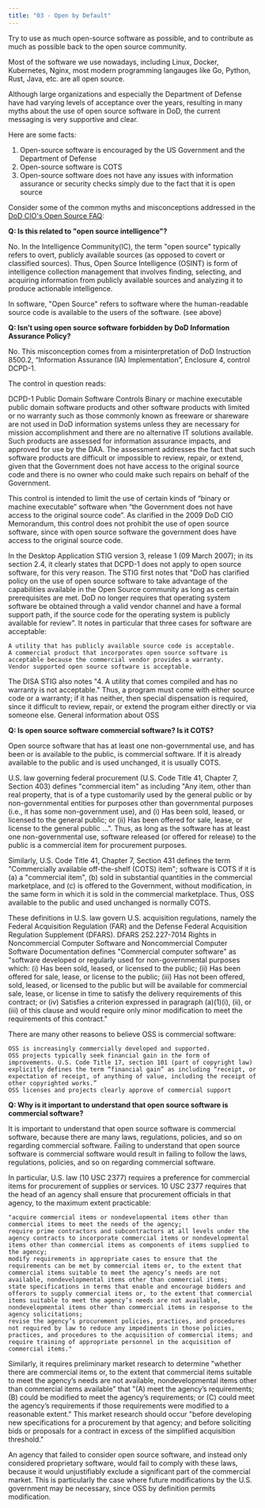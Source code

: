 ```yaml
---
title: "03 - Open by Default"
---
```


Try to use as much open-source software as possible, and to contribute as much as possible back to the open source community.

Most of the software we use nowadays, including Linux, Docker, Kubernetes, Nginx, most modern programming langauges like Go, Python, Rust, Java, etc. are all open source.

Although large organizations and especially the Department of Defense have had varying levels of acceptance over the years, resulting in many myths about the use of open source software in DoD, the current messaging is very supportive and clear.

Here are some facts:

1. Open-source software is encouraged by the US Government and the Department of Defense
1. Open-source software is COTS
1. Open-source software does not have any issues with information assurance or security checks simply due to the fact that it is open source

Consider some of the common myths and misconceptions addressed in the [DoD CIO's Open Source FAQ](https://dodcio.defense.gov/Open-Source-Software-FAQ/):

**Q: Is this related to "open source intelligence"?**

No. In the Intelligence Community(IC), the term "open source" typically refers to overt, publicly available sources (as opposed to covert or classified sources).  Thus, Open Source Intelligence (OSINT) is form of intelligence collection management that involves finding, selecting, and acquiring information from publicly available sources and analyzing it to produce actionable intelligence.

In software, "Open Source" refers to software where the human-readable source code is available to the users of the software. (see above)

**Q: Isn’t using open source software forbidden by DoD Information Assurance Policy?**

No. This misconception comes from a misinterpretation of DoD Instruction 8500.2, “Information Assurance (IA) Implementation”, Enclosure 4, control DCPD-1.

The control in question reads:

DCPD-1 Public Domain Software Controls Binary or machine executable public domain software products and other software products with limited or no warranty such as those commonly known as freeware or shareware are not used in DoD information systems unless they are necessary for mission accomplishment and there are no alternative IT solutions available. Such products are assessed for information assurance impacts, and approved for use by the DAA. The assessment addresses the fact that such software products are difficult or impossible to review, repair, or extend, given that the Government does not have access to the original source code and there is no owner who could make such repairs on behalf of the Government.

This control is intended to limit the use of certain kinds of “binary or machine executable” software when “the Government does not have access to the original source code”. As clarified in the 2009 DoD CIO Memorandum, this control does not prohibit the use of open source software, since with open source software the government does have access to the original source code.

In the Desktop Application STIG version 3, release 1 (09 March 2007); in its section 2.4, it clearly states that DCPD-1 does not apply to open source software, for this very reason. The STIG first notes that "DoD has clarified policy on the use of open source software to take advantage of the capabilities available in the Open Source community as long as certain prerequisites are met. DoD no longer requires that operating system software be obtained through a valid vendor channel and have a formal support path, if the source code for the operating system is publicly available for review". It notes in particular that three cases for software are acceptable:

    A utility that has publicly available source code is acceptable.
    A commercial product that incorporates open source software is acceptable because the commercial vendor provides a warranty.
    Vendor supported open source software is acceptable.

The DISA STIG also notes "4. A utility that comes compiled and has no warranty is not acceptable." Thus, a program must come with either source code or a warranty; if it has neither, then special dispensation is required, since it difficult to review, repair, or extend the program either directly or via someone else.
General information about OSS

**Q: Is open source software commercial software? Is it COTS?**

Open source software that has at least one non-governmental use, and has been or is available to the public, is commercial software. If it is already available to the public and is used unchanged, it is usually COTS.

U.S. law governing federal procurement (U.S. Code Title 41, Chapter 7, Section 403) defines "commercial item" as including "Any item, other than real property, that is of a type customarily used by the general public or by non-governmental entities for purposes other than governmental purposes (i.e., it has some non-government use), and (i) Has been sold, leased, or licensed to the general public; or (ii) Has been offered for sale, lease, or license to the general public ...". Thus, as long as the software has at least one non-governmental use, software released (or offered for release) to the public is a commercial item for procurement purposes.

Similarly, U.S. Code Title 41, Chapter 7, Section 431 defines the term "Commercially available off-the-shelf (COTS) item"; software is COTS if it is (a) a "commercial item", (b) sold in substantial quantities in the commercial marketplace, and (c) is offered to the Government, without modification, in the same form in which it is sold in the commercial marketplace. Thus, OSS available to the public and used unchanged is normally COTS.

These definitions in U.S. law govern U.S. acquisition regulations, namely the Federal Acquisition Regulation (FAR) and the Defense Federal Acquisition Regulation Supplement (DFARS). DFARS 252.227-7014 Rights in Noncommercial Computer Software and Noncommercial Computer Software Documentation defines "Commercial computer software" as "software developed or regularly used for non-governmental purposes which: (i) Has been sold, leased, or licensed to the public; (ii) Has been offered for sale, lease, or license to the public; (iii) Has not been offered, sold, leased, or licensed to the public but will be available for commercial sale, lease, or license in time to satisfy the delivery requirements of this contract; or (iv) Satisfies a criterion expressed in paragraph (a)(1)(i), (ii), or (iii) of this clause and would require only minor modification to meet the requirements of this contract."

There are many other reasons to believe OSS is commercial software:

    OSS is increasingly commercially developed and supported.
    OSS projects typically seek financial gain in the form of improvements. U.S. Code Title 17, section 101 (part of copyright law) explicitly defines the term “financial gain” as including “receipt, or expectation of receipt, of anything of value, including the receipt of other copyrighted works.”
    OSS licenses and projects clearly approve of commercial support

**Q: Why is it important to understand that open source software is commercial software?**

It is important to understand that open source software is commercial software, because there are many laws, regulations, policies, and so on regarding commercial software. Failing to understand that open source software is commercial software would result in failing to follow the laws, regulations, policies, and so on regarding commercial software.

In particular, U.S. law (10 USC 2377) requires a preference for commercial items for procurement of supplies or services. 10 USC 2377 requires that the head of an agency shall ensure that procurement officials in that agency, to the maximum extent practicable:

    "acquire commercial items or nondevelopmental items other than commercial items to meet the needs of the agency;
    require prime contractors and subcontractors at all levels under the agency contracts to incorporate commercial items or nondevelopmental items other than commercial items as components of items supplied to the agency;
    modify requirements in appropriate cases to ensure that the requirements can be met by commercial items or, to the extent that commercial items suitable to meet the agency’s needs are not available, nondevelopmental items other than commercial items;
    state specifications in terms that enable and encourage bidders and offerors to supply commercial items or, to the extent that commercial items suitable to meet the agency’s needs are not available, nondevelopmental items other than commercial items in response to the agency solicitations;
    revise the agency’s procurement policies, practices, and procedures not required by law to reduce any impediments in those policies, practices, and procedures to the acquisition of commercial items; and
    require training of appropriate personnel in the acquisition of commercial items."

Similarly, it requires preliminary market research to determine "whether there are commercial items or, to the extent that commercial items suitable to meet the agency’s needs are not available, nondevelopmental items other than commercial items available" that "(A) meet the agency’s requirements; (B) could be modified to meet the agency’s requirements; or (C) could meet the agency’s requirements if those requirements were modified to a reasonable extent." This market research should occur "before developing new specifications for a procurement by that agency; and before soliciting bids or proposals for a contract in excess of the simplified acquisition threshold."

An agency that failed to consider open source software, and instead only considered proprietary software, would fail to comply with these laws, because it would unjustifiably exclude a significant part of the commercial market. This is particularly the case where future modifications by the U.S. government may be necessary, since OSS by definition permits modification. 